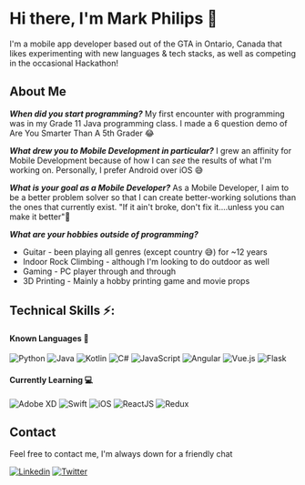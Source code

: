 # Hi there, I'm Mark Philips 👋

I'm a mobile app developer based out of the GTA in Ontario, Canada that likes experimenting with new languages & tech stacks, as well as competing in the occasional Hackathon! 

## About Me
_**When did you start programming?**_
My first encounter with programming was in my Grade 11 Java programming class. I made a 6 question demo of Are You Smarter Than A 5th Grader :joy:

_**What drew you to Mobile Development in particular?**_
I grew an affinity for Mobile Development because of how I can _see_ the results of what I'm working on. Personally, I prefer Android over iOS :sweat_smile:

_**What is your goal as a Mobile Developer?**_
As a Mobile Developer, I aim to be a better problem solver so that I can create better-working solutions than the ones that currently exist. "If it ain't broke, don't fix it....unless you can make it better":slightly_smiling_face:

_**What are your hobbies outside of programming?**_
- Guitar - been playing all genres (except country :sweat_smile:) for ~12 years 
- Indoor Rock Climbing - although I'm looking to do outdoor as well
- Gaming - PC player through and through
- 3D Printing - Mainly a hobby printing game and movie props

## Technical Skills :zap::
#### Known Languages :brain:
![Python](https://img.shields.io/badge/-Python-black?style=flat&logo=Python)
![Java](https://img.shields.io/badge/-Java-E34A86?style=flat&logo=java)
![Kotlin](https://img.shields.io/badge/-Kotlin-black?style=flat&logo=kotlin)
![C#](https://img.shields.io/badge/-C_Sharp-green?style=flat&logo=c-sharp)
![JavaScript](https://img.shields.io/badge/-JavaScript-black?style=flat&logo=javascript)
![Angular](https://img.shields.io/badge/-Angular-B52E31?style=flat&logo=Angular)
![Vue.js](https://img.shields.io/badge/-Vue.js-%232c3e50?style=flat&logo=Vue.js)
![Flask](https://img.shields.io/badge/-Flask-black?style=flat&logo=Flask)

#### Currently Learning :computer:
![Adobe XD](https://img.shields.io/badge/-AdobeXD-black?style=flat&logo=adobe-xd)
![Swift](https://img.shields.io/badge/-Swift-5FC9F8?style=flat&logo=swift)
![iOS](https://img.shields.io/badge/-iOS-black?style=flat&logo=apple)
![ReactJS](https://img.shields.io/badge/-React-blue?style=flat&logo=react)
![Redux](https://img.shields.io/badge/-Redux-black?style=flat&logo=redux)

## Contact
Feel free to contact me, I'm always down for a friendly chat

[![Linkedin](https://img.shields.io/badge/-Mark_Philips-blue?style=flat&logo=Linkedin&logoColor=white&link=https://www.linkedin.com/in/mark-stephanos-philips/)](https://www.linkedin.com/in/mark-stephanos-philips/)
[![Twitter](https://img.shields.io/badge/-CoderMP-00ACED?style=flat&logo=Twitter&logoColor=white&link=https://twitter.com/CoderMP)](https://twitter.com/CoderMP)
